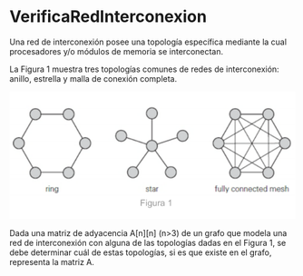 # VerificaRedInterconexion

Una red de interconexión posee una topología específica mediante la cual procesadores y/o módulos de memoria se interconectan.

La Figura 1 muestra tres topologías comunes de redes de interconexión: anillo, estrella y malla de conexión completa.

![Figura 1](https://github.com/danoespinoza/VerificaRedInterconexion/blob/master/grafos/figura1.png)

Dada una matriz de adyacencia A[n][n] (n>3) de un grafo que modela una red de interconexión con alguna de las topologías dadas en el Figura 1, se debe determinar cuál de estas topologías, si es que existe en el grafo, representa la matriz A.
